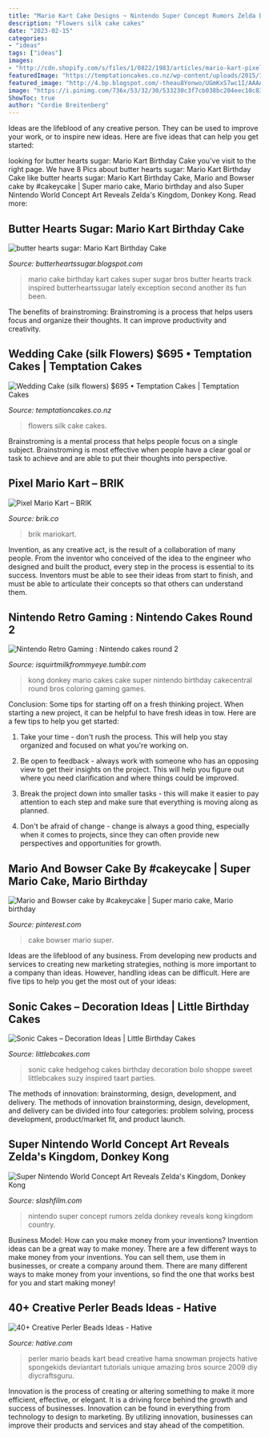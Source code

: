 ```yaml
---
title: "Mario Kart Cake Designs ~ Nintendo Super Concept Rumors Zelda Donkey Reveals Kong Kingdom Country"
description: "Flowers silk cake cakes"
date: "2023-02-15"
categories:
- "ideas"
tags: ["ideas"]
images:
- "http://cdn.shopify.com/s/files/1/0822/1983/articles/mario-kart-pixel-art-mario-kart-mario-nintendo-mariokart.png?v=1517403964"
featuredImage: "https://temptationcakes.co.nz/wp-content/uploads/2015/12/MG_7036.jpg"
featured_image: "http://4.bp.blogspot.com/-theau8Yonwo/UGmKxS7wc1I/AAAAAAAAELY/RiZC50K5iIE/s1600/mario-kart-track-birthday-cake..2.jpg"
image: "https://i.pinimg.com/736x/53/32/30/533230c3f7cb038bc204eec10c833893--mario.jpg"
ShowToc: true
author: "Cordie Breitenberg"
---
```



Ideas are the lifeblood of any creative person. They can be used to improve your work, or to inspire new ideas. Here are five ideas that can help you get started: 

	

		
looking for butter hearts sugar: Mario Kart Birthday Cake you've visit to the right page. We have 8 Pics about butter hearts sugar: Mario Kart Birthday Cake like butter hearts sugar: Mario Kart Birthday Cake, Mario and Bowser cake by #cakeycake | Super mario cake, Mario birthday and also Super Nintendo World Concept Art Reveals Zelda&#039;s Kingdom, Donkey Kong. Read more:
		
    
## Butter Hearts Sugar: Mario Kart Birthday Cake

<img loading=lazy src="http://4.bp.blogspot.com/-theau8Yonwo/UGmKxS7wc1I/AAAAAAAAELY/RiZC50K5iIE/s1600/mario-kart-track-birthday-cake..2.jpg" onerror="this.onerror=null;this.src='https://tse2.mm.bing.net/th?id=OIP.z4QLpTGIlTobWhiWR3qQCQHaJ4&amp;pid=15.1';" alt="butter hearts sugar: Mario Kart Birthday Cake">

_Source: butterheartssugar.blogspot.com_

>mario cake birthday kart cakes super sugar bros butter hearts track inspired butterheartssugar lately exception second another its fun been. 

	

The benefits of brainstroming:
Brainstroming is a process that helps users focus and organize their thoughts. It can improve productivity and creativity.

    
## Wedding Cake (silk Flowers) $695 • Temptation Cakes | Temptation Cakes

<img loading=lazy src="https://temptationcakes.co.nz/wp-content/uploads/2015/12/MG_7036.jpg" onerror="this.onerror=null;this.src='https://tse4.mm.bing.net/th?id=OIP.lzN9YkDHXK5Is_VN5tG_DwHaLH&amp;pid=15.1';" alt="Wedding Cake (silk flowers) $695 • Temptation Cakes | Temptation Cakes">

_Source: temptationcakes.co.nz_

>flowers silk cake cakes. 

	

Brainstroming is a mental process that helps people focus on a single subject. Brainstroming is most effective when people have a clear goal or task to achieve and are able to put their thoughts into perspective.

    
## Pixel Mario Kart – BRIK

<img loading=lazy src="http://cdn.shopify.com/s/files/1/0822/1983/articles/mario-kart-pixel-art-mario-kart-mario-nintendo-mariokart.png?v=1517403964" onerror="this.onerror=null;this.src='https://tse3.mm.bing.net/th?id=OIP.9INrLlxG_ff8UydP-7vCXgHaEs&amp;pid=15.1';" alt="Pixel Mario Kart – BRIK">

_Source: brik.co_

>brik mariokart. 

	

Invention, as any creative act, is the result of a collaboration of many people. From the inventor who conceived of the idea to the engineer who designed and built the product, every step in the process is essential to its success. Inventors must be able to see their ideas from start to finish, and must be able to articulate their concepts so that others can understand them.

    
## Nintendo Retro Gaming : Nintendo Cakes Round 2

<img loading=lazy src="https://66.media.tumblr.com/90096ee4fe40c0e6016bbe799ce3363c/tumblr_nkezjiBskw1s8wlnzo9_1280.jpg" onerror="this.onerror=null;this.src='https://tse1.mm.bing.net/th?id=OIP.HpNVpQYuaQcBGfrQKaxm3QHaJ4&amp;pid=15.1';" alt="Nintendo Retro Gaming : Nintendo cakes round 2">

_Source: isquirtmilkfrommyeye.tumblr.com_

>kong donkey mario cakes cake super nintendo birthday cakecentral round bros coloring gaming games. 

	

Conclusion: Some tips for starting off on a fresh thinking project.
When starting a new project, it can be helpful to have fresh ideas in tow. Here are a few tips to help you get started:
1. Take your time - don't rush the process. This will help you stay organized and focused on what you're working on.

2. Be open to feedback - always work with someone who has an opposing view to get their insights on the project. This will help you figure out where you need clarification and where things could be improved.

3. Break the project down into smaller tasks - this will make it easier to pay attention to each step and make sure that everything is moving along as planned.

4. Don't be afraid of change - change is always a good thing, especially when it comes to projects, since they can often provide new perspectives and opportunities for growth.

    
## Mario And Bowser Cake By #cakeycake | Super Mario Cake, Mario Birthday

<img loading=lazy src="https://i.pinimg.com/736x/53/32/30/533230c3f7cb038bc204eec10c833893--mario.jpg" onerror="this.onerror=null;this.src='https://tse3.mm.bing.net/th?id=OIP.8VyrhjXl84WHyCWyTpuG0gHaKg&amp;pid=15.1';" alt="Mario and Bowser cake by #cakeycake | Super mario cake, Mario birthday">

_Source: pinterest.com_

>cake bowser mario super. 

	

Ideas are the lifeblood of any business. From developing new products and services to creating new marketing strategies, nothing is more important to a company than ideas. However, handling ideas can be difficult. Here are five tips to help you get the most out of your ideas:

    
## Sonic Cakes – Decoration Ideas | Little Birthday Cakes

<img loading=lazy src="http://www.littlebcakes.com/wp-content/uploads/2014/05/Sonic-Cakes-Pictures.jpg" onerror="this.onerror=null;this.src='https://tse3.mm.bing.net/th?id=OIP.rWMOHlWPuIQn-Y-op8VhRgHaHb&amp;pid=15.1';" alt="Sonic Cakes – Decoration Ideas | Little Birthday Cakes">

_Source: littlebcakes.com_

>sonic cake hedgehog cakes birthday decoration bolo shoppe sweet littlebcakes suzy inspired taart parties. 

	

The methods of innovation: brainstorming, design, development, and delivery.
The methods of innovation brainstorming, design, development, and delivery can be divided into four categories: problem solving, process development, product/market fit, and product launch.

    
## Super Nintendo World Concept Art Reveals Zelda&#039;s Kingdom, Donkey Kong

<img loading=lazy src="https://www.slashfilm.com/wp/wp-content/images/super-nintendo-world1.jpg" onerror="this.onerror=null;this.src='https://tse1.mm.bing.net/th?id=OIP.5PsgsTciSmHZzRbL6C20zwHaEF&amp;pid=15.1';" alt="Super Nintendo World Concept Art Reveals Zelda&#039;s Kingdom, Donkey Kong">

_Source: slashfilm.com_

>nintendo super concept rumors zelda donkey reveals kong kingdom country. 

	

Business Model: How can you make money from your inventions?
Invention ideas can be a great way to make money. There are a few different ways to make money from your inventions. You can sell them, use them in businesses, or create a company around them. There are many different ways to make money from your inventions, so find the one that works best for you and start making money!

    
## 40+ Creative Perler Beads Ideas - Hative

<img loading=lazy src="http://hative.com/wp-content/uploads/2014/04/perler-beads-ideas/7-mario-perler-bead.jpg" onerror="this.onerror=null;this.src='https://tse2.mm.bing.net/th?id=OIP.zULHWMOw4dnxqqloE6_oTAHaE7&amp;pid=15.1';" alt="40+ Creative Perler Beads Ideas - Hative">

_Source: hative.com_

>perler mario beads kart bead creative hama snowman projects hative spongekids deviantart tutorials unique amazing bros source 2009 diy diycraftsguru. 

	

Innovation is the process of creating or altering something to make it more efficient, effective, or elegant. It is a driving force behind the growth and success of businesses. Innovation can be found in everything from technology to design to marketing. By utilizing innovation, businesses can improve their products and services and stay ahead of the competition.

